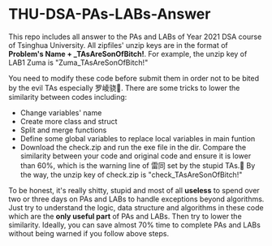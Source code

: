 # THU-DSA-PAs-LABs-Answer

This repo includes all answer to the PAs and LABs of Year 2021 DSA course of Tsinghua University. All zipfiles' unzip keys are in the format of  **Problem's Name + \_TAsAreSonOfBitch!**. For example, the unzip key of LAB1 Zuma is "Zuma_TAsAreSonOfBitch!" 

You need to modify these code before submit them in order not to be bited by the evil TAs especially 罗崚骁🧟. There are some tricks to lower the similarity between codes including:
+ Change variables' name
+ Create more class and struct
+ Split and merge functions
+ Define some global variables to replace local variables in main funtion
+ Download the check.zip and run the exe file in the dir. Compare the similarity between your code and original code and ensure it is lower than 60%, which is the warning line of 雷同 set by the stupid TAs.💩 By the way, the unzip key of check.zip is "check_TAsAreSonOfBitch!"

To be honest, it's really shitty, stupid and most of all **useless** to spend over two or three days on PAs and LABs to handle exceptions beyond algorithms. Just try to understand the logic, data structure and algorithms in these code which are the **only useful part** of PAs and LABs. Then try to lower the similarity. Ideally, you can save almost 70% time to complete PAs and LABs without being warned if you follow above steps.
